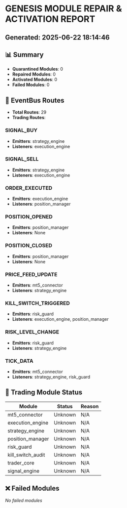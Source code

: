 # GENESIS MODULE REPAIR & ACTIVATION REPORT
## Generated: 2025-06-22 18:14:46

## 📊 Summary

- **Quarantined Modules**: 0
- **Repaired Modules**: 0
- **Activated Modules**: 0
- **Failed Modules**: 0

## 🔄 EventBus Routes

- **Total Routes**: 29
- **Trading Routes**:

### SIGNAL_BUY
- **Emitters**: strategy_engine
- **Listeners**: execution_engine

### SIGNAL_SELL
- **Emitters**: strategy_engine
- **Listeners**: execution_engine

### ORDER_EXECUTED
- **Emitters**: execution_engine
- **Listeners**: position_manager

### POSITION_OPENED
- **Emitters**: position_manager
- **Listeners**: None

### POSITION_CLOSED
- **Emitters**: position_manager
- **Listeners**: None

### PRICE_FEED_UPDATE
- **Emitters**: mt5_connector
- **Listeners**: strategy_engine

### KILL_SWITCH_TRIGGERED
- **Emitters**: risk_guard
- **Listeners**: execution_engine, position_manager

### RISK_LEVEL_CHANGE
- **Emitters**: risk_guard
- **Listeners**: strategy_engine

### TICK_DATA
- **Emitters**: mt5_connector
- **Listeners**: strategy_engine, risk_guard

## 🔧 Trading Module Status

| Module | Status | Reason |
|--------|--------|--------|
| mt5_connector | Unknown | N/A |
| execution_engine | Unknown | N/A |
| strategy_engine | Unknown | N/A |
| position_manager | Unknown | N/A |
| risk_guard | Unknown | N/A |
| kill_switch_audit | Unknown | N/A |
| trader_core | Unknown | N/A |
| signal_engine | Unknown | N/A |

## ❌ Failed Modules

*No failed modules*
